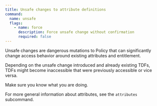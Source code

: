 ```yaml
---
title: Unsafe changes to attribute definitions
command:
  name: unsafe
  flags:
    - name: force
      description: Force unsafe change without confirmation
      required: false
---
```


Unsafe changes are dangerous mutations to Policy that can significantly change access behavior around existing attributes
and entitlement.

Depending on the unsafe change introduced and already existing TDFs, TDFs might become inaccessible that were previously
accessible or vice versa.

Make sure you know what you are doing.

For more general information about attributes, see the `attributes` subcommand.

